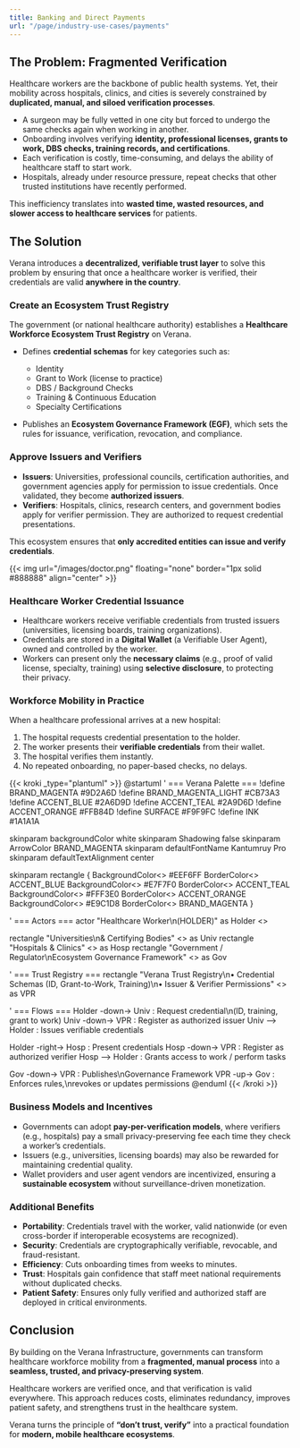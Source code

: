 ```yaml
---
title: Banking and Direct Payments
url: "/page/industry-use-cases/payments"
---
```


## The Problem: Fragmented Verification

Healthcare workers are the backbone of public health systems. Yet, their mobility across hospitals, clinics, and cities is severely constrained by **duplicated, manual, and siloed verification processes**.  

- A surgeon may be fully vetted in one city but forced to undergo the same checks again when working in another.
- Onboarding involves verifying **identity, professional licenses, grants to work, DBS checks, training records, and certifications**.
- Each verification is costly, time-consuming, and delays the ability of healthcare staff to start work.
- Hospitals, already under resource pressure, repeat checks that other trusted institutions have recently performed.  

This inefficiency translates into **wasted time, wasted resources, and slower access to healthcare services** for patients.

## The Solution

Verana introduces a **decentralized, verifiable trust layer** to solve this problem by ensuring that once a healthcare worker is verified, their credentials are valid **anywhere in the country**.

### Create an Ecosystem Trust Registry

The government (or national healthcare authority) establishes a **Healthcare Workforce Ecosystem Trust Registry** on Verana.  

- Defines **credential schemas** for key categories such as:
  - Identity  
  - Grant to Work (license to practice)  
  - DBS / Background Checks  
  - Training & Continuous Education  
  - Specialty Certifications  

- Publishes an **Ecosystem Governance Framework (EGF)**, which sets the rules for issuance, verification, revocation, and compliance.

### Approve Issuers and Verifiers

- **Issuers**: Universities, professional councils, certification authorities, and government agencies apply for permission to issue credentials. Once validated, they become **authorized issuers**.  
- **Verifiers**: Hospitals, clinics, research centers, and government bodies apply for verifier permission. They are authorized to request credential presentations.  

This ecosystem ensures that **only accredited entities can issue and verify credentials**.


{{< img url="/images/doctor.png" floating="none" border="1px solid #888888" align="center" >}}

### Healthcare Worker Credential Issuance

- Healthcare workers receive verifiable credentials from trusted issuers (universities, licensing boards, training organizations).  
- Credentials are stored in a **Digital Wallet** (a Verifiable User Agent), owned and controlled by the worker.  
- Workers can present only the **necessary claims** (e.g., proof of valid license, specialty, training) using **selective disclosure**, to protecting their privacy.

### Workforce Mobility in Practice

When a healthcare professional arrives at a new hospital:  

1. The hospital requests credential presentation to the holder.  
2. The worker presents their **verifiable credentials** from their wallet.  
3. The hospital verifies them instantly.  
4. No repeated onboarding, no paper-based checks, no delays.  

{{< kroki _type="plantuml" >}}
@startuml
' === Verana Palette ===
!define BRAND_MAGENTA #9D2A6D
!define BRAND_MAGENTA_LIGHT #CB73A3
!define ACCENT_BLUE #2A6D9D
!define ACCENT_TEAL #2A9D6D
!define ACCENT_ORANGE #FFB84D
!define SURFACE #F9F9FC
!define INK #1A1A1A

skinparam backgroundColor white
skinparam Shadowing false
skinparam ArrowColor BRAND_MAGENTA
skinparam defaultFontName Kantumruy Pro
skinparam defaultTextAlignment center

skinparam rectangle {
  BackgroundColor<<holder>> #EEF6FF
  BorderColor<<holder>> ACCENT_BLUE
  BackgroundColor<<issuer>> #E7F7F0
  BorderColor<<issuer>> ACCENT_TEAL
  BackgroundColor<<verifier>> #FFF3E0
  BorderColor<<verifier>> ACCENT_ORANGE
  BackgroundColor<<governance>> #E9C1D8
  BorderColor<<governance>> BRAND_MAGENTA
}

' === Actors ===
actor "Healthcare Worker\n(HOLDER)" as Holder <<holder>>

rectangle "Universities\n& Certifying Bodies" <<issuer>> as Univ
rectangle "Hospitals & Clinics" <<verifier>> as Hosp
rectangle "Government / Regulator\nEcosystem Governance Framework" <<governance>> as Gov

' === Trust Registry ===
rectangle "Verana Trust Registry\n• Credential Schemas (ID, Grant-to-Work, Training)\n• Issuer & Verifier Permissions" <<governance>> as VPR

' === Flows ===
Holder -down-> Univ : Request credential\n(ID, training, grant to work)
Univ -down-> VPR : Register as authorized issuer
Univ --> Holder : Issues verifiable credentials

Holder -right-> Hosp : Present credentials
Hosp -down-> VPR : Register as authorized verifier
Hosp --> Holder : Grants access to work / perform tasks

Gov -down-> VPR : Publishes\nGovernance Framework
VPR -up-> Gov : Enforces rules,\nrevokes or updates permissions
@enduml
{{< /kroki >}}

### Business Models and Incentives

- Governments can adopt **pay-per-verification models**, where verifiers (e.g., hospitals) pay a small privacy-preserving fee each time they check a worker’s credentials.  
- Issuers (e.g., universities, licensing boards) may also be rewarded for maintaining credential quality.  
- Wallet providers and user agent vendors are incentivized, ensuring a **sustainable ecosystem** without surveillance-driven monetization.

### Additional Benefits

- **Portability**: Credentials travel with the worker, valid nationwide (or even cross-border if interoperable ecosystems are recognized).  
- **Security**: Credentials are cryptographically verifiable, revocable, and fraud-resistant.  
- **Efficiency**: Cuts onboarding times from weeks to minutes.  
- **Trust**: Hospitals gain confidence that staff meet national requirements without duplicated checks.  
- **Patient Safety**: Ensures only fully verified and authorized staff are deployed in critical environments.

## Conclusion

By building on the Verana Infrastructure, governments can transform healthcare workforce mobility from a **fragmented, manual process** into a **seamless, trusted, and privacy-preserving system**.  

Healthcare workers are verified once, and that verification is valid everywhere. This approach reduces costs, eliminates redundancy, improves patient safety, and strengthens trust in the healthcare system.  

Verana turns the principle of **“don’t trust, verify”** into a practical foundation for **modern, mobile healthcare ecosystems**.
